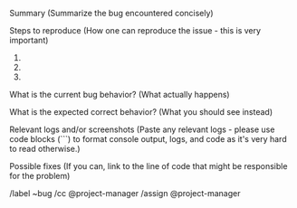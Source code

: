 Summary
(Summarize the bug encountered concisely)


Steps to reproduce
(How one can reproduce the issue - this is very important)

1.
2.
3.


What is the current bug behavior?
(What actually happens)


What is the expected correct behavior?
(What you should see instead)


Relevant logs and/or screenshots
(Paste any relevant logs - please use code blocks (```) to format console output,
logs, and code as it's very hard to read otherwise.)


Possible fixes
(If you can, link to the line of code that might be responsible for the problem)

/label ~bug
/cc @project-manager
/assign @project-manager
